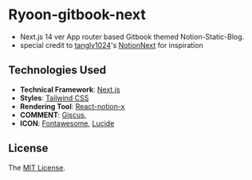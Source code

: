 # Ryoon-gitbook-next

- Next.js 14 ver App router based Gitbook themed Notion-Static-Blog.
- special credit to [tangly1024](https://github.com/tangly1024)'s [NotionNext](https://github.com/tangly1024/NotionNext) for inspiration



## Technologies Used

- **Technical Framework**: [Next.js](https://nextjs.org)
- **Styles**: [Tailwind CSS](https://www.tailwindcss.cn/)
- **Rendering Tool**: [React-notion-x](https://github.com/NotionX/react-notion-x)
- **COMMENT**: [Giscus](https://giscus.app/ko), 
- **ICON**: [Fontawesome](https://fontawesome.com/v6/icons/), [Lucide](https://lucide.dev/)

## License

The [MIT License](https://github.com/tangly1024/NotionNext).
